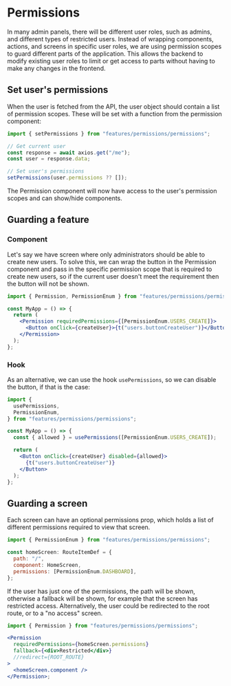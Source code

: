 # Permissions

In many admin panels, there will be different user roles, such as admins, and different types of restricted users. Instead of wrapping components, actions, and screens in specific user roles, we are using permission scopes to guard different parts of the application. This allows the backend to modify existing user roles to limit or get access to parts without having to make any changes in the frontend.

## Set user's permissions

When the user is fetched from the API, the user object should contain a list of permission scopes. These will be set with a function from the permission component:

```jsx
import { setPermissions } from "features/permissions/permissions";

// Get current user
const response = await axios.get("/me");
const user = response.data;

// Set user's permissions
setPermissions(user.permissions ?? []);
```

The Permission component will now have access to the user's permission scopes and can show/hide components.

## Guarding a feature

### Component

Let's say we have screen where only administrators should be able to create new users. To solve this, we can wrap the button in the Permission component and pass in the specific permission scope that is required to create new users, so if the current user doesn't meet the requirement then the button will not be shown.

```jsx
import { Permission, PermissionEnum } from "features/permissions/permissions";

const MyApp = () => {
  return (
    <Permission requiredPermissions={[PermissionEnum.USERS_CREATE]}>
      <Button onClick={createUser}>{t("users.buttonCreateUser")}</Button>
    </Permission>
  );
};
```

### Hook

As an alternative, we can use the hook `usePermissions`, so we can disable the button, if that is the case:

```jsx
import {
  usePermissions,
  PermissionEnum,
} from "features/permissions/permissions";

const MyApp = () => {
  const { allowed } = usePermissions([PermissionEnum.USERS_CREATE]);

  return (
    <Button onClick={createUser} disabled={allowed}>
      {t("users.buttonCreateUser")}
    </Button>
  );
};
```

## Guarding a screen

Each screen can have an optional permissions prop, which holds a list of different permissions required to view that screen.

```jsx
import { PermissionEnum } from "features/permissions/permissions";

const homeScreen: RouteItemDef = {
  path: "/",
  component: HomeScreen,
  permissions: [PermissionEnum.DASHBOARD],
};
```

If the user has just one of the permissions, the path will be shown, otherwise a fallback will be shown, for example that the screen has restricted access. Alternatively, the user could be redirected to the root route, or to a "no access" screen.

```jsx
import { Permission } from "features/permissions/permissions";

<Permission
  requiredPermissions={homeScreen.permissions}
  fallback={<div>Restricted</div>}
  //redirect={ROOT_ROUTE}
>
  <homeScreen.component />
</Permission>;
```
